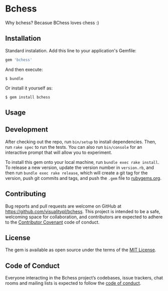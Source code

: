 # Bchess

Why bchess? Becasue BChess loves chess :)

## Installation

Standard instalation. Add this line to your application's Gemfile:

```ruby
gem 'bchess'
```

And then execute:

    $ bundle

Or install it yourself as:

    $ gem install bchess

## Usage

## Development

After checking out the repo, run `bin/setup` to install dependencies. Then, run `rake spec` to run the tests. You can also run `bin/console` for an interactive prompt that will allow you to experiment.

To install this gem onto your local machine, run `bundle exec rake install`. To release a new version, update the version number in `version.rb`, and then run `bundle exec rake release`, which will create a git tag for the version, push git commits and tags, and push the `.gem` file to [rubygems.org](https://rubygems.org).

## Contributing

Bug reports and pull requests are welcome on GitHub at https://github.com/visualitypl/bchess. This project is intended to be a safe, welcoming space for collaboration, and contributors are expected to adhere to the [Contributor Covenant](http://contributor-covenant.org) code of conduct.

## License

The gem is available as open source under the terms of the [MIT License](https://opensource.org/licenses/MIT).

## Code of Conduct

Everyone interacting in the Bchess project’s codebases, issue trackers, chat rooms and mailing lists is expected to follow the [code of conduct](https://github.com/[USERNAME]/bchess/blob/master/CODE_OF_CONDUCT.md).

